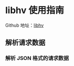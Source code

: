 # libhv 使用指南

Github 地址：[libhv][1]

## 解析请求数据

### 解析 JSON 格式的请求数据

  [1]: https://github.com/ithewei/libhv